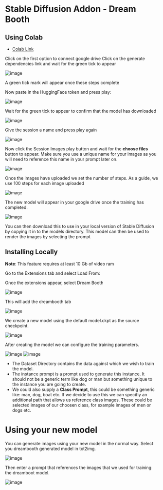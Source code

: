 # Stable Diffusion Addon - Dream Booth

## Using Colab

- [Colab Link](https://colab.research.google.com/github/TheLastBen/fast-stable-diffusion/blob/main/fast-DreamBooth.ipynb#scrollTo=O3KHGKqyeJp9)

Click on the first option to connect google drive
Click on the generate dependencies link and wait for the green tick to appear

![image](https://user-images.githubusercontent.com/12407183/206867762-0f10abf5-f7ff-4125-9f7a-aa98a249f44a.png)

A green tick mark will appear once these steps complete

Now paste in the HuggingFace token and press play:

![image](https://user-images.githubusercontent.com/12407183/206867925-5cf46ad1-9d39-4e06-b82e-6753e7258cbd.png)

Wait for the green tick to appear to confirm that the model has downloaded

![image](https://user-images.githubusercontent.com/12407183/206868045-e6d00065-1442-4eb5-b9e6-3ebb0d764238.png)

Give the session a name and press play again

![image](https://user-images.githubusercontent.com/12407183/206868102-122e62ce-a14b-4f56-8c07-91338fc9e170.png)

Now click the Session Images play button and wait for the **choose files** button to appear. Make sure you use a unique name for your images as you will need to reference this name in your prompt later on.

![image](https://user-images.githubusercontent.com/12407183/206868180-c9664b63-c052-4a3e-bcd5-04f1fc4bcec6.png)

Once the images have uploaded we set the number of steps. As a guide, we use 100 steps for each image uploaded

![image](https://user-images.githubusercontent.com/12407183/206868298-f4e9b557-bdd0-4686-8e7c-67c90b5a68ab.png)

The new model will appear in your google drive once the training has completed.

![image](https://user-images.githubusercontent.com/12407183/206870320-a1343480-f94e-495d-ac1a-643b713324ae.png)

You can then download this to use in your local version of Stable Diffusion by copying it in to the models directory. This model can then be used to render the images by selecting the prompt

## Installing Locally

**Note**: This feature requires at least 10 Gb of video ram

Go to the Extensions tab and select Load From:

Once the extensions appear, select Dream Booth

![image](https://user-images.githubusercontent.com/12407183/206799012-67dba0d9-f2b4-487a-a75a-f8ceeeedd55d.png)

This will add the dreambooth tab

![image](https://user-images.githubusercontent.com/12407183/206800119-23390cba-32e9-4d0f-878e-156f1928164e.png)

We create a new model using the default model.ckpt as the source checkpoint.

![image](https://user-images.githubusercontent.com/12407183/206800377-61178728-c508-473b-8d1a-c47ddea32195.png)


After creating the model we can configure the training parameters.

![image](https://user-images.githubusercontent.com/12407183/206865827-d1100936-ba1e-495e-9658-e36d2fce2673.png)
![image](https://user-images.githubusercontent.com/12407183/206865854-3ef3f0c5-060d-44ab-9f61-2af707a4cd54.png)


- The Dataset Directory contains the data against which we wish to train the model.
- The instance prompt is a prompt used to generate this instance. It should not be a generic term like dog or man but something unique to the instance you are going to create.
- We could also supply a **Class Prompt**, this could be something generic like: man, dog, boat etc. If we decide to use this we can specifiy an additional path that allows us reference class images. These could be selected images of our choosen class, for example images of men or dogs etc.

# Using your new model

You can generate images using your new model in the normal way. Select you dreambooth generated model in txt2img.

![image](https://user-images.githubusercontent.com/12407183/206916360-41ce5115-3ac8-4b9d-8519-04f68059ebca.png)


Then enter a prompt that references the images that we used for training the dreamboot model.

![image](https://user-images.githubusercontent.com/12407183/206916447-5d0b89b7-1889-489b-9b72-53824ef1554a.png)




